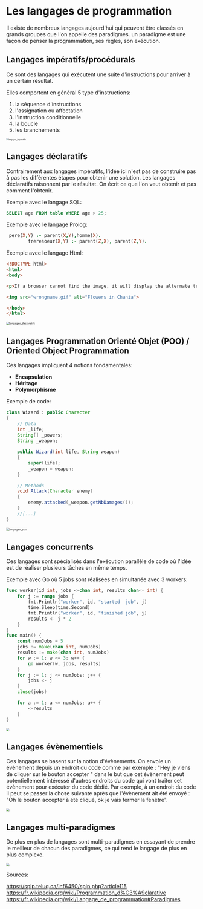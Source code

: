 # Les langages de programmation

Il existe de nombreux langages aujourd'hui qui peuvent être classés en grands groupes que l'on appelle des paradigmes. un paradigme est une façon de penser la programmation, ses règles, son exécution.

## Langages impératifs/procédurals

Ce sont des langages qui exécutent une suite d'instructions pour arriver à un certain résultat.

Elles comportent en général 5 type d'instructions:

1. la séquence d'instructions
2. l'assignation ou affectation
3. l'instruction conditionnelle
4. la boucle
5. les branchements

<img src="Images/langages_imperatifs.svg" alt="langages_imperatifs" style="zoom:35%;" />

## Langages déclaratifs

Contrairement aux langages impératifs, l'idée ici n'est pas de construire pas à pas les différentes étapes pour obtenir une solution. Les langages déclaratifs raisonnent par le résultat. On écrit ce que l'on veut obtenir et pas comment l'obtenir.

Exemple avec le langage SQL:

```sql
SELECT age FROM table WHERE age > 25;
```

Exemple avec le langage Prolog:

```Prolog
 pere(X,Y) :- parent(X,Y),homme(X). 
        freresoeur(X,Y) :- parent(Z,X), parent(Z,Y).
```

Exemple avec le langage Html:

```html
<!DOCTYPE html>
<html>
<body>

<p>If a browser cannot find the image, it will display the alternate text:</p>

<img src="wrongname.gif" alt="Flowers in Chania">

</body>
</html>

```

<img src="Images/langages_declaratifs.svg" alt="langages_declaratifs" style="zoom:50%;" />



## Langages Programmation Orienté Objet (POO) / Oriented Object Programmation 

Ces langages impliquent 4 notions fondamentales:

- **Encapsulation**
- **Héritage**
- **Polymorphisme**

Exemple de code:

```java
class Wizard : public Character
{
    // Data
    int _life;
    String[] _powers;
    String _weapon;
    
    public Wizard(int life, String weapon)
    {
        super(life);
        _weapon = weapon;
    }
    
    // Methods
    void Attack(Character enemy)
    {
        enemy.attacked(_weapon.getNbDamages());
    }
    //[...]
}
```

<img src="Images/langages_poo.svg" alt="langages_poo" style="zoom:50%;" />

## Langages concurrents

Ces langages sont spécialisés dans l'exécution parallèle de code où l'idée est de réaliser plusieurs tâches en même temps.

Exemple avec Go où 5 jobs sont réalisées en simultanée avec 3 workers:

```go
func worker(id int, jobs <-chan int, results chan<- int) {
    for j := range jobs {
        fmt.Println("worker", id, "started  job", j)
        time.Sleep(time.Second)
        fmt.Println("worker", id, "finished job", j)
        results <- j * 2
    }
}
func main() {
    const numJobs = 5
    jobs := make(chan int, numJobs)
    results := make(chan int, numJobs)
    for w := 1; w <= 3; w++ {
        go worker(w, jobs, results)
    }
    for j := 1; j <= numJobs; j++ {
        jobs <- j
    }
    close(jobs)

    for a := 1; a <= numJobs; a++ {
        <-results
    }
}
```

<img src="Images/langages_concurrents.svg" style="zoom:50%;" />

## Langages évènementiels

Ces langages se basent sur la notion d'évènements. On envoie un évènement depuis un endroit du code comme par exemple : "Hey je viens de cliquer sur le bouton accepter " dans le but que cet évènement peut potentiellement intéressé d'autres endroits du code qui vont traiter cet évènement pour exécuter du code dédié. Par exemple, à un endroit du code il peut se passer la chose suivante après que l'évènement ait été envoyé : "Oh le bouton accepter à été cliqué, ok je vais fermer la fenêtre".

<img src="Images/langages_evenementiels.svg" style="zoom:50%;" />



## Langages multi-paradigmes

De plus en plus de langages sont multi-paradigmes en essayant de prendre le meilleur de chacun des paradigmes, ce qui rend le langage de plus en plus complexe.

<img src="Images/langages_multi_paradigme.svg" style="zoom:50%;" />



Sources:

https://spip.teluq.ca/inf6450/spip.php?article115
https://fr.wikipedia.org/wiki/Programmation_d%C3%A9clarative
https://fr.wikipedia.org/wiki/Langage_de_programmation#Paradigmes